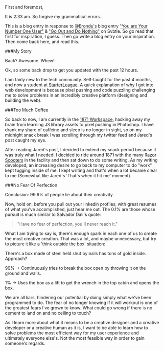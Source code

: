First and foremost,

It is 2:33 am. So forgive my grammatical errors.

This is a blog entry in response to [@Erondu's](http://twitter.com/erondu "@Erondu") blog entry ["You are Your Number One User"](http://blog.jarederondu.com/you-are-your-number-one-user "You are Your Number One User") & ["Go Out and Do Nothing"](http://blog.jarederondu.com/go-outside-and-do-nothing "Go Out and Do Nothing") on Svbtle. So go read that first for inspiration, I guess. Then go write a blog entry on your inspiration. Then come back here, and read this.

###My Story

Back? Awesome. Whew!

Ok, so some back drop to get you updated with the past 12 hours.

I am fairly new to the tech community. Self-taught for the past 4 months, and now a student at [StarterLeague](http://starterleague.com "StarterLeague"). A quick explanation of why I got into web development is because pixel pushing and code puzzling challenging me to solve problems in an incredibly creative platform (designing and building the web). 

###Too Much Coffee

So back to now, I am currently in the [1871 Workspace](http://1871.com "1871"), hacking away my brain from learning JS library assets to pixel pushing in Photoshop. I have drank my share of caffeine and sleep is no longer in sight, so on my midnight snack break I was scrolling through my twitter feed and Jared's post caught my eye.

After reading Jared's post, I decided to extend my snack period because it was truly what I needed. I decided to ride around 1871 with the many [Razor Scooters](https://i.chzbgr.com/maxW500/6687127040/hD56DB022/ "Razor Scooters") in the facility and then sat down to do some writing. As my writing developed, an increasing desire to go back to my computer to do "work" kept tugging inside of me. I kept writing and that's when a lot became clear to me (Somewhat like Jared's 'That's when it hit me' moment).

###No Fear Of Perfection

Conclusion: 99.9% of people lie about their creativity.

Now, hold on, before you pull out your linkedin profiles, with great resumes of what you've accomplished, just hear me out. The 0.1% are those whose pursuit is much similar to Salvador Dali's quote:

> "Have no fear of perfection, you'll never reach it."

What I am trying to say is, there's enough spark in each one of us to create the most creative creation. That was a lot, and maybe unnecessary, but try to picture it like a 'think outside the box' situation:

There's a box made of steel held shut by nails has tons of gold inside. Approach?

99% -> Continuously tries to break the box open by throwing it on the ground and walls. 

1% -> Uses the box as a lift to get the wrench in the top cabin and opens the box.

We are all liars, hindering our potential by doing simply what we've been programmed to do. The fear of no longer knowing if it will workout is one of the greatest fears I've grown to know. What could go wrong if there is no cement to land on and no ceiling to touch?

As I learn more about what it means to be a creative designer and a creative developer or a creative human as it is, I want to be able to learn how to solve problems the most efficient way for my user experience and ultimately everyone else's. Not the most feasible way in order to gain someone's regards.
